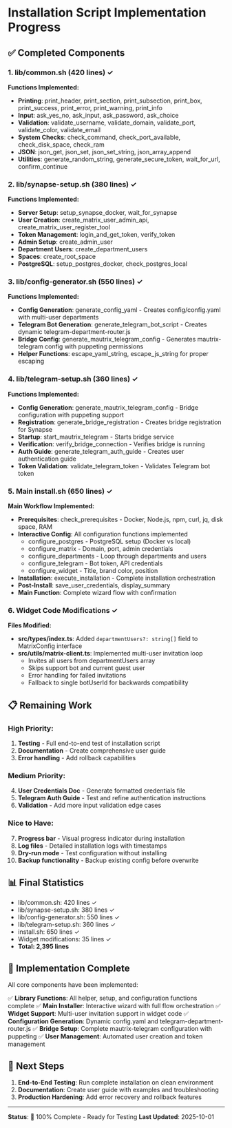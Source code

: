 # Installation Script Implementation Progress

## ✅ Completed Components

### 1. lib/common.sh (420 lines) ✓
**Functions Implemented:**
- **Printing**: print_header, print_section, print_subsection, print_box, print_success, print_error, print_warning, print_info
- **Input**: ask_yes_no, ask_input, ask_password, ask_choice
- **Validation**: validate_username, validate_domain, validate_port, validate_color, validate_email
- **System Checks**: check_command, check_port_available, check_disk_space, check_ram
- **JSON**: json_get, json_set, json_set_string, json_array_append
- **Utilities**: generate_random_string, generate_secure_token, wait_for_url, confirm_continue

### 2. lib/synapse-setup.sh (380 lines) ✓
**Functions Implemented:**
- **Server Setup**: setup_synapse_docker, wait_for_synapse
- **User Creation**: create_matrix_user_admin_api, create_matrix_user_register_tool
- **Token Management**: login_and_get_token, verify_token
- **Admin Setup**: create_admin_user
- **Department Users**: create_department_users
- **Spaces**: create_root_space
- **PostgreSQL**: setup_postgres_docker, check_postgres_local

### 3. lib/config-generator.sh (550 lines) ✓
**Functions Implemented:**
- **Config Generation**: generate_config_yaml - Creates config/config.yaml with multi-user departments
- **Telegram Bot Generation**: generate_telegram_bot_script - Creates dynamic telegram-department-router.js
- **Bridge Config**: generate_mautrix_telegram_config - Generates mautrix-telegram config with puppeting permissions
- **Helper Functions**: escape_yaml_string, escape_js_string for proper escaping

### 4. lib/telegram-setup.sh (360 lines) ✓
**Functions Implemented:**
- **Config Generation**: generate_mautrix_telegram_config - Bridge configuration with puppeting support
- **Registration**: generate_bridge_registration - Creates bridge registration for Synapse
- **Startup**: start_mautrix_telegram - Starts bridge service
- **Verification**: verify_bridge_connection - Verifies bridge is running
- **Auth Guide**: generate_telegram_auth_guide - Creates user authentication guide
- **Token Validation**: validate_telegram_token - Validates Telegram bot token

### 5. Main install.sh (650 lines) ✓
**Main Workflow Implemented:**
- **Prerequisites**: check_prerequisites - Docker, Node.js, npm, curl, jq, disk space, RAM
- **Interactive Config**: All configuration functions implemented
  - configure_postgres - PostgreSQL setup (Docker vs local)
  - configure_matrix - Domain, port, admin credentials
  - configure_departments - Loop through departments and users
  - configure_telegram - Bot token, API credentials
  - configure_widget - Title, brand color, position
- **Installation**: execute_installation - Complete installation orchestration
- **Post-Install**: save_user_credentials, display_summary
- **Main Function**: Complete wizard flow with confirmation

### 6. Widget Code Modifications ✓
**Files Modified:**
- **src/types/index.ts**: Added `departmentUsers?: string[]` field to MatrixConfig interface
- **src/utils/matrix-client.ts**: Implemented multi-user invitation loop
  - Invites all users from departmentUsers array
  - Skips support bot and current guest user
  - Error handling for failed invitations
  - Fallback to single botUserId for backwards compatibility

## 📋 Remaining Work

### High Priority:
1. **Testing** - Full end-to-end test of installation script
2. **Documentation** - Create comprehensive user guide
3. **Error handling** - Add rollback capabilities

### Medium Priority:
4. **User Credentials Doc** - Generate formatted credentials file
5. **Telegram Auth Guide** - Test and refine authentication instructions
6. **Validation** - Add more input validation edge cases

### Nice to Have:
7. **Progress bar** - Visual progress indicator during installation
8. **Log files** - Detailed installation logs with timestamps
9. **Dry-run mode** - Test configuration without installing
10. **Backup functionality** - Backup existing config before overwrite

## 📊 Final Statistics

- lib/common.sh: 420 lines ✓
- lib/synapse-setup.sh: 380 lines ✓
- lib/config-generator.sh: 550 lines ✓
- lib/telegram-setup.sh: 360 lines ✓
- install.sh: 650 lines ✓
- Widget modifications: 35 lines ✓
- **Total: 2,395 lines**

## 🎉 Implementation Complete

All core components have been implemented:

✅ **Library Functions**: All helper, setup, and configuration functions complete
✅ **Main Installer**: Interactive wizard with full flow orchestration
✅ **Widget Support**: Multi-user invitation support in widget code
✅ **Configuration Generation**: Dynamic config.yaml and telegram-department-router.js
✅ **Bridge Setup**: Complete mautrix-telegram configuration with puppeting
✅ **User Management**: Automated user creation and token management

## 🚀 Next Steps

1. **End-to-End Testing**: Run complete installation on clean environment
2. **Documentation**: Create user guide with examples and troubleshooting
3. **Production Hardening**: Add error recovery and rollback features

---

**Status**: 🎉 100% Complete - Ready for Testing
**Last Updated**: 2025-10-01
